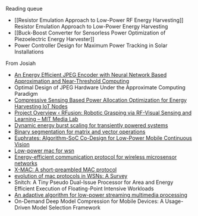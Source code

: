 Reading queue
- [[Resistor Emulation Approach to Low-Power RF Energy Harvesting]]
  Resistor Emulation Approach to Low-Power Energy Harvesting
- [[Buck-Boost Converter for Sensorless Power Optimization of Piezoelectric Energy Harvester]]
- Power Controller Design for Maximum Power Tracking in Solar Installations

From Josiah
 - [An Energy Efficient JPEG Encoder with Neural Network Based Approximation and Near-Threshold Computing](https://ieeexplore.ieee.org/abstract/document/8350956)
 - Optimal Design of JPEG Hardware Under the Approximate Computing Paradigm
 - [Compressive Sensing Based Power Allocation Optimization for Energy Harvesting IoT Nodes](https://ieeexplore.ieee.org/abstract/document/9638722)
 - [Project Overview ‹ RFusion: Robotic Grasping via RF-Visual Sensing and Learning – MIT Media Lab](https://www.media.mit.edu/projects/rfusion/overview/)
 - [Dynamic energy burst scaling for transiently powered systems](https://ieeexplore.ieee.org/abstract/document/7459335)
 - [Binary segmentation for matrix and vector operations](http://www.sciencedirect.com/science/article/pii/089812219390144K)
 - [Euphrates: Algorithm-SoC Co-Design for Low-Power Mobile Continuous Vision](https://arxiv.org/abs/1803.11232)
 - [Low-power mac for wsn](https://scholar.google.com/scholar?hl=en&as_sdt=0%2C14&q=Versatile+Low+Power+Media+Access+for+Wireless+Sensor+Networks.&btnG=)
 - [Energy-efficient communication protocol for wireless microsensor networks](https://ieeexplore.ieee.org/abstract/document/926982)
 - [X-MAC: A short-preambled MAC protocol](https://dl.acm.org/doi/abs/10.1145/1182807.1182838)
 - [evolution of mac protocols in WSNs: A Survey](https://ieeexplore.ieee.org/abstract/document/6188353)
 - Snitch: A Tiny Pseudo Dual-Issue Processor for Area and Energy Efficient Execution of Floating-Point Intensive Workloads
 - [An adaptive algorithm for low-power streaming multimedia processing](https://ieeexplore.ieee.org/abstract/document/915037)
 - On-Demand Deep Model Compression for Mobile Devices: A Usage-Driven Model Selection Framework